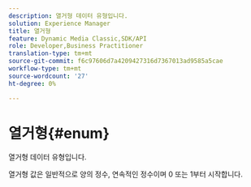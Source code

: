 ```yaml
---
description: 열거형 데이터 유형입니다.
solution: Experience Manager
title: 열거형
feature: Dynamic Media Classic,SDK/API
role: Developer,Business Practitioner
translation-type: tm+mt
source-git-commit: f6c97606d7a4209427316d7367013ad9585a5cae
workflow-type: tm+mt
source-wordcount: '27'
ht-degree: 0%

---
```



# 열거형{#enum}

열거형 데이터 유형입니다.

열거형 값은 일반적으로 양의 정수, 연속적인 정수이며 0 또는 1부터 시작합니다.
